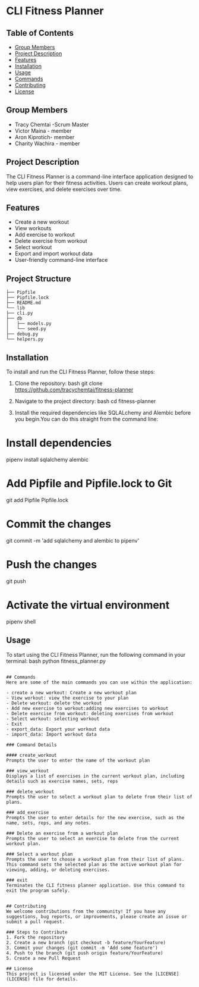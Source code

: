# CLI Fitness Planner

## Table of Contents
- [Group Members](#Group-members)
- [Project Description](#project-description)
- [Features](#features)
- [Installation](#installation)
- [Usage](#usage)
- [Commands](#commands)
- [Contributing](#contributing)
- [License](#license)

## Group Members
- Tracy Chemtai -Scrum Master
- Victor Maina - member
- Aron Kiprotich- member
- Charity Wachira - member

## Project Description
The CLI Fitness Planner is a command-line interface application designed to help users plan for their fitness activities. Users can create workout plans, view exercises, and delete exercises over time.

## Features
- Create a new workout
- View workouts
- Add exercise to workout
- Delete exercise from workout
- Select workout
- Export and import workout data
- User-friendly command-line interface

## Project Structure 
```
├── Pipfile
├── Pipfile.lock
├── README.md
└── lib
├── cli.py
├── db
│   ├── models.py
│   └── seed.py
├── debug.py
└── helpers.py
```


## Installation
To install and run the CLI Fitness Planner, follow these steps:

1. Clone the repository:
    bash
    git clone https://github.com/tracychemtai/fitness-planner
2. Navigate to the project directory:
    bash
    cd fitness-planner
    
3. Install the required dependencies like SQLALchemy and Alembic before you begin.You can do this straight from the command line:
# Install dependencies
pipenv install sqlalchemy alembic

# Add Pipfile and Pipfile.lock to Git
git add Pipfile Pipfile.lock

# Commit the changes
git commit -m 'add sqlalchemy and alembic to pipenv'

# Push the changes
git push

# Activate the virtual environment
pipenv shell

 ## Usage
To start using the CLI Fitness Planner, run the following command in your terminal:
bash
python fitness_planner.py
```

## Commands
Here are some of the main commands you can use within the application:

- create a new workout: Create a new workout plan
- View workout: view the exercise to your plan
- Delete workout: delete the workout 
- Add new exercise to workout:adding new exercises to workout
- Delete exercise from workout: deleting exercises from workout
- Select workout: selecting workout
- Exit
- export_data: Export your workout data
- import_data: Import workout data

### Command Details

#### create_workout
Prompts the user to enter the name of the workout plan 

### view_workout
Displays a list of exercises in the current workout plan, including details such as exercise names, sets, reps

### delete_workout
Prompts the user to select a workout plan to delete from their list of plans. 

### add_exercise
Prompts the user to enter details for the new exercise, such as the name, sets, reps, and any notes.

### Delete an exercise from a workout plan
Prompts the user to select an exercise to delete from the current workout plan. 

### Select a workout plan
Prompts the user to choose a workout plan from their list of plans. This command sets the selected plan as the active workout plan for viewing, adding, or deleting exercises.

### exit
Terminates the CLI fitness planner application. Use this command to exit the program safely.


## Contributing
We welcome contributions from the community! If you have any suggestions, bug reports, or improvements, please create an issue or submit a pull request.

### Steps to Contribute
1. Fork the repository
2. Create a new branch (git checkout -b feature/YourFeature)
3. Commit your changes (git commit -m 'Add some feature')
4. Push to the branch (git push origin feature/YourFeature)
5. Create a new Pull Request

## License
This project is licensed under the MIT License. See the [LICENSE](LICENSE) file for details.
